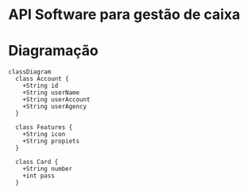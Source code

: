# API Software para gestão de caixa 

# Diagramação

```
classDiagram
  class Account {
    +String id
    +String userName
    +String userAccount
    +String userAgency
  }

  class Features {
    +String icon
    +String propiets
  }

  class Card {
    +String number
    +int pass
  }
```
